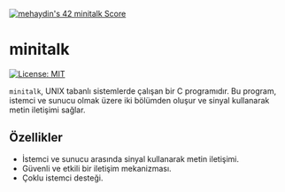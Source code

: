 
[![mehaydin's 42 minitalk Score](https://badge42.vercel.app/api/v2/cl9goquqf00540fmp6v4syivq/project/2911066)](https://github.com/JaeSeoKim/badge42)
# minitalk

[![License: MIT](https://img.shields.io/badge/License-MIT-yellow.svg)](https://opensource.org/licenses/MIT)

`minitalk`, UNIX tabanlı sistemlerde çalışan bir C programıdır. Bu program, istemci ve sunucu olmak üzere iki bölümden oluşur ve sinyal kullanarak metin iletişimi sağlar.

## Özellikler

- İstemci ve sunucu arasında sinyal kullanarak metin iletişimi.
- Güvenli ve etkili bir iletişim mekanizması.
- Çoklu istemci desteği.
